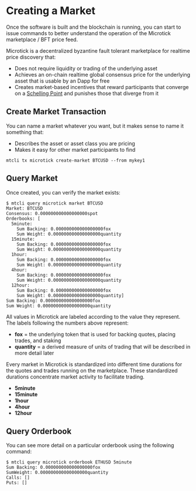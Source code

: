 # Creating a Market

Once the software is built and the blockchain is running, you can start to issue commands to better understand the operation of 
the Microtick marketplace / BFT price feed.

Microtick is a decentralized byzantine fault tolerant marketplace for realtime price discovery that:

* Does not require liquidity or trading of the underlying asset
* Achieves an on-chain realtime global consensus price for the underlying asset that is usable by an Dapp for free
* Creates market-based incentives that reward participants that converge on a [Schelling Point](https://en.wikipedia.org/wiki/Focal_point_(game_theory)) and punishes those that diverge from it

## Create Market Transaction

You can name a market whatever you want, but it makes sense to name it something that:

* Describes the asset or asset class you are pricing
* Makes it easy for other market participants to find

```
mtcli tx microtick create-market BTCUSD --from mykey1
```

## Query Market

Once created, you can verify the market exists:

```
$ mtcli query microtick market BTCUSD
Market: BTCUSD
Consensus: 0.000000000000000000spot
Orderbooks: [
  5minute:
    Sum Backing: 0.000000000000000000fox
    Sum Weight: 0.000000000000000000quantity 
  15minute:
    Sum Backing: 0.000000000000000000fox
    Sum Weight: 0.000000000000000000quantity 
  1hour:
    Sum Backing: 0.000000000000000000fox
    Sum Weight: 0.000000000000000000quantity 
  4hour:
    Sum Backing: 0.000000000000000000fox
    Sum Weight: 0.000000000000000000quantity 
  12hour:
    Sum Backing: 0.000000000000000000fox
    Sum Weight: 0.000000000000000000quantity]
Sum Backing: 0.000000000000000000fox
Sum Weight: 0.000000000000000000quantity
```

All values in Microtick are labeled according to the value they represent. The labels following the numbers above represent:

* **fox** = the underlying token that is used for backing quotes, placing trades, and staking
* **quantity** = a derived measure of units of trading that will be described in more detail later

Every market in Microtick is standardized into different time durations for the quotes and trades running on the marketplace.
These standardized durations concentrate market activity to facilitate trading.

* **5minute**
* **15minute**
* **1hour**
* **4hour**
* **12hour**

## Query Orderbook

You can see more detail on a particular orderbook using the following command:

```
$ mtcli query microtick orderbook ETHUSD 5minute
Sum Backing: 0.000000000000000000fox
SumWeight: 0.000000000000000000quantity
Calls: []
Puts: []
```
